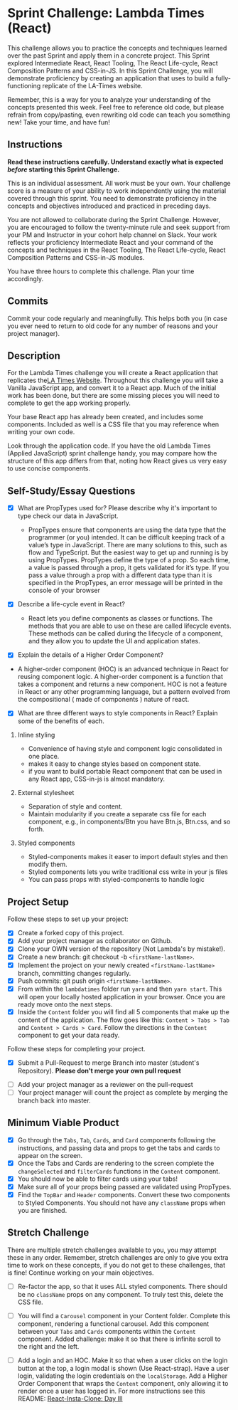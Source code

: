 # Sprint Challenge: Lambda Times (React)

This challenge allows you to practice the concepts and techniques learned over the past Sprint and apply them in a concrete project. This Sprint explored Intermediate React, React Tooling, The React Life-cycle, React Composition Patterns and CSS-in-JS. In this Sprint Challenge, you will demonstrate proficiency by creating an application that uses to build a fully-functioning replicate of the LA-Times website.

Remember, this is a way for you to analyze your understanding of the concepts presented this week. Feel free to reference old code, but please refrain from copy/pasting, even rewriting old code can teach you something new! Take your time, and have fun!

## Instructions

**Read these instructions carefully. Understand exactly what is expected _before_ starting this Sprint Challenge.**

This is an individual assessment. All work must be your own. Your challenge score is a measure of your ability to work independently using the material covered through this sprint. You need to demonstrate proficiency in the concepts and objectives introduced and practiced in preceding days.

You are not allowed to collaborate during the Sprint Challenge. However, you are encouraged to follow the twenty-minute rule and seek support from your PM and Instructor in your cohort help channel on Slack. Your work reflects your proficiency Intermediate React and your command of the concepts and techniques in the React Tooling, The React Life-cycle, React Composition Patterns and CSS-in-JS modules.

You have three hours to complete this challenge. Plan your time accordingly.

## Commits

Commit your code regularly and meaningfully. This helps both you (in case you ever need to return to old code for any number of reasons and your project manager).

## Description

For the Lambda Times challenge you will create a React application that replicates the[LA Times Website](http://www.latimes.com). Throughout this challenge you will take a Vanilla JavaScript app, and convert it to a React app. Much of the initial work has been done, but there are some missing pieces you will need to complete to get the app working properly.

Your base React app has already been created, and includes some components. Included as well is a CSS file that you may reference when writing your own code.

Look through the application code. If you have the old Lambda Times (Applied JavaScript) sprint challenge handy, you may compare how the structure of this app differs from that, noting how React gives us very easy to use concise components.

## Self-Study/Essay Questions

* [x] What are PropTypes used for? Please describe why it's important to type check our data in JavaScript.

  -  PropTypes ensure that components are using the data type that the programmer (or you) intended. It can be difficult keeping track of a value’s type in JavaScript. There are many solutions to this, such as flow and TypeScript. But the easiest way to get up and running is by using PropTypes. PropTypes define the type of a prop. So each time, a value is passed through a prop, it gets validated for it’s type. If you pass a value through a prop with a different data type than it is specified in the PropTypes, an error message will be printed in the console of your browser


* [x] Describe a life-cycle event in React?

    -   React lets you define components as classes or functions. The methods that you are able to use on these are called lifecycle events. These methods can be called during the lifecycle of a component, and they allow you to update the UI and application states.

* [x] Explain the details of a Higher Order Component?

-    A higher-order component (HOC) is an advanced technique in React for reusing component logic. A higher-order component is a  function that takes a component and returns a new component. HOC is not a feature in React or any other programming language,       but a pattern evolved from the compositional ( made of components ) nature of react.

* [x] What are three different ways to style components in React? Explain some of the benefits of each.

1. Inline styling
    -   Convenience of having style and component logic consolidated in one place.
    - makes it easy to change styles based on component state.
    - if you want to build portable React component that can be used in any React app, CSS-in-js is almost mandatory.

2. External stylesheet
    - Separation of style and content.
    - Maintain modularity if you create a separate css file for each component, e.g., in components/Btn you have Btn.js, Btn.css, and so forth.

3. Styled components
    - Styled-components makes it easer to import default styles and then modify them.
    - Styled components lets you write traditional css write in your js files
    - You can pass props with styled-components to handle logic

## Project Setup

Follow these steps to set up your project:

* [x] Create a forked copy of this project.
* [x] Add your project manager as collaborator on Github.
* [x] Clone your OWN version of the repository (Not Lambda's by mistake!).
* [x] Create a new branch: git checkout -b `<firstName-lastName>`.
* [x] Implement the project on your newly created `<firstName-lastName>` branch, committing changes regularly.
* [x] Push commits: git push origin `<firstName-lastName>`.
* [x] From within the `lambdatimes` folder run `yarn` and then `yarn start`. This will open your locally hosted application in your browser. Once you are ready move onto the next steps.
* [x] Inside the `Content` folder you will find all 5 components that make up the content of the application. The flow goes like this: `Content > Tabs > Tab` and `Content > Cards > Card`. Follow the directions in the `Content` component to get your data ready.

Follow these steps for completing your project.

* [x] Submit a Pull-Request to merge <firstName-lastName> Branch into master (student's Repository). **Please don't merge your own pull request**
- [ ] Add your project manager as a reviewer on the pull-request
- [ ] Your project manager will count the project as complete by merging the branch back into master.

## Minimum Viable Product

* [x] Go through the `Tabs`, `Tab`, `Cards`, and `Card` components following the instructions, and passing data and props to get the tabs and cards to appear on the screen.
* [x] Once the Tabs and Cards are rendering to the screen complete the `changeSelected` and `filterCards` functions in the `Content` component.
* [x] You should now be able to filter cards using your tabs!
* [x] Make sure all of your props being passed are validated using PropTypes.
* [x] Find the `TopBar` and `Header` components. Convert these two components to Styled Components. You should not have any `className` props when you are finished.

## Stretch Challenge

There are multiple stretch challenges available to you, you may attempt these in any order. Remember, stretch challenges are only to give you extra time to work on these concepts, if you do not get to these challenges, that is fine! Continue working on your main objectives.

- [ ] Re-factor the app, so that it uses ALL styled components. There should be no `className` props on any component. To truly test this, delete the CSS file.

- [ ] You will find a `Carousel` component in your Content folder. Complete this component, rendering a functional carousel. Add this component between your `Tabs` and `Cards` components within the `Content` component. Added challenge: make it so that there is infinite scroll to the right and the left.

- [ ] Add a login and an HOC. Make it so that when a user clicks on the login button at the top, a login modal is shown (Use React-strap). Have a user login, validating the login credentials on the `localStorage`. Add a Higher Order Component that wraps the `Content` component, only allowing it to render once a user has logged in. For more instructions see this README: [React-Insta-Clone: Day III](https://github.com/LambdaSchool/React-Insta-Clone/blob/master/DAY_THREE_README.md#tasks-day-iii)
